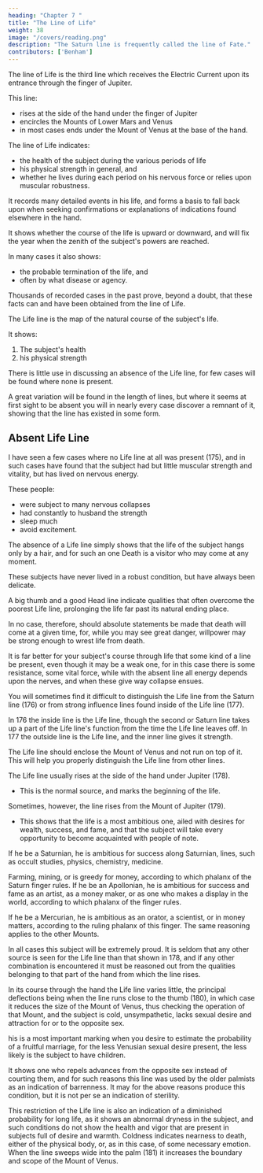 ```yaml
---
heading: "Chapter 7 "
title: "The Line of Life"
weight: 38
image: "/covers/reading.png"
description: "The Saturn line is frequently called the line of Fate."
contributors: ['Benham']
---
```




The line of Life is<!-- , according to our hypothesis, --> the third line which receives the Electric Current upon its entrance through the finger of Jupiter.

This line:
- rises at the side of the hand under the finger of Jupiter
- encircles the Mounts of Lower Mars and Venus
- in most cases ends under the Mount of Venus at the base of the hand.

The line of Life indicates:
- the health of the subject during the various periods of life
- his physical strength in general, and
- whether he lives during each period on his nervous force or relies upon muscular robustness. 

It records many detailed events in his life, and forms a basis to fall back upon when seeking confirmations or explanations of indications found elsewhere in the hand. 

It shows whether the course of the life is upward or downward, and will fix the year when the zenith of the subject's powers are reached. 

In many cases it also shows:
- the probable termination of the life, and
- often by what disease or agency. 

<!-- If you ask, "Why does the line of Life show these things?" we must answer, "We do not know, unless our hypothesis that the lines are the life map of the subject be correct."  -->

Thousands of recorded cases in the past prove, beyond a doubt, that these facts can and have been obtained from the line of Life.<!-- , and, reasoning from past to present, we feel confident that the same information may still be secured from the same source.  -->

<!-- If our hypothesis is not correct, it works out just the same as if it were, and in the absence of any better explanation of the phenomena of the Life line, we must, for the present at least, rest upon the statement that  -->

The Life line is the map of the natural course of the subject's life. 

It shows:

1. The subject's health
2. his physical strength

<!-- , we cannot deny that with a knowledge of his state of health, general vitality, and physical strength in our possession, we would be poor reasoners indeed if we could not take such information and from these causes figure out their results. It is from such a basis that the present work upon the Life line has been deduced, and many experiments prove it to be correct. 

The Line Of Life 325 No. 174. The Line Of Life 326 No. 17S.  -->

There is little use in discussing an absence of the Life line, for few cases will be found where none is present. 

A great variation will be found in the length of lines, but where it seems at first sight to be absent you will in nearly every case discover a remnant of it, showing that the line has existed in some form. 


## Absent Life Line

I have seen a few cases where no Life line at all was present (175), and in such cases have found that the subject had but little muscular strength and vitality, but has lived on nervous energy. 

These people:
- were subject to many nervous collapses
- had constantly to husband the strength
- sleep much
- avoid excitement.

The absence of a Life line simply shows that the life of the subject hangs only by a hair, and for such an one Death is a visitor who may come at any moment. 

These subjects have never lived in a robust condition, but have always been delicate. 

<!-- In the beginning of your study of the Life line, I wish to say that  -->

A big thumb and a good Head line indicate qualities that often overcome the poorest Life line, prolonging the life far past its natural ending place. 

In no case, therefore, should absolute statements be made that death will come at a given time, for, while you may see great danger, willpower may be strong enough to wrest life from death. 

It is far better for your subject's course through life that some kind of a line be present, even though it may be a weak one, for in this case there is some resistance, some vital force, while with the absent line all energy depends upon the nerves, and when these give way collapse ensues. 

You will sometimes find it difficult to distinguish the Life line from the Saturn line (176) or from strong influence lines found inside of the Life line (177). 

In 176 the inside line is the Life line, though the second or Saturn line takes up a part of the Life line's function from the time the Life line leaves off. In 177 the outside line is the Life line, and the inner line gives it strength. 

<!-- As a guide in all such cases remember that  -->

The Life line should enclose the Mount of Venus and not run on top of it. This will help you properly distinguish the Life line from other lines. 

The Life line usually rises at the side of the hand under Jupiter (178). 
- This is the normal source, and marks the beginning of the life. 

Sometimes, however, the line rises from the Mount of Jupiter (179).
- This shows that the life is a most ambitious one, ailed with desires for wealth, success, and fame, and that the subject will take every opportunity to become acquainted with people of note. 

If he be a Saturnian, he is ambitious for success along Saturnian, lines, such as occult studies, physics, chemistry, medicine. 

<!-- The Line Of Life 327 No. 176. The Line Of Life 328 No. 177. The Line Of Life 329 No. 178. The Line Of Life 330 No. 179.  -->

Farming, mining, or is greedy for money, according to which phalanx of the Saturn finger rules. If he be an Apollonian, he is ambitious for success and fame as an artist, as a money maker, or as one who makes a display in the world, according to which phalanx of the finger rules. 

If he be a Mercurian, he is ambitious as an orator, a scientist, or in money matters, according to the ruling phalanx of this finger. The same reasoning applies to the other Mounts. 

In all cases this subject will be extremely proud. It is seldom that any other source is seen for the Life line than that shown in 178, and if any other combination is encountered it must be reasoned out from the qualities belonging to that part of the hand from which the line rises. 

In its course through the hand the Life line varies little, the principal deflections being when the line runs close to the thumb (180), in which case it reduces the size of the Mount of Venus, thus checking the operation of that Mount, and the subject is cold, unsympathetic, lacks sexual desire and attraction for or to the opposite sex. 

his is a most important marking when you desire to estimate the probability of a fruitful marriage, for the less Venusian sexual desire present, the less likely is the subject to have children. 

<!-- The Line Of Life 331 No. 180.  -->

It shows one who repels advances from the opposite sex instead of courting them, and for such reasons this line was used by the older palmists as an indication of barrenness. It may for the above reasons produce this condition, but it is not per se an indication of sterility. 

<!-- The Line Of Life Part 2 332 No. 181 -->

This restriction of the Life line is also an indication of a diminished probability for long life, as it shows an abnormal dryness in the subject, and such conditions do not show the health and vigor that are present in subjects full of desire and warmth. Coldness indicates nearness to death, either of the physical body, or, as in this case, of some necessary emotion. When the line sweeps wide into the palm (181) it increases the boundary and scope of the Mount of Venus. 

